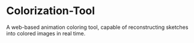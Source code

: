 # Colorization-Tool
A web-based animation coloring tool, capable of reconstructing sketches into colored images in real time.
